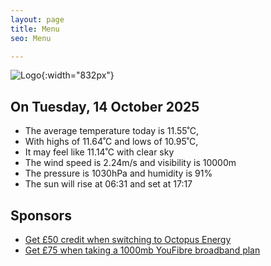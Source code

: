 ```yaml
---
layout: page
title: Menu
seo: Menu

---
```


![Logo](/images/logo.jpg){:width="832px"}

<!-- weather_marker starts -->
## On Tuesday, 14 October 2025

- The average temperature today is 11.55˚C,
- With highs of 11.64˚C and lows of 10.95˚C,
- It may feel like 11.14˚C with clear sky
- The wind speed is 2.24m/s and visibility is 10000m
- The pressure is 1030hPa and humidity is 91%
- The sun will rise at 06:31 and set at 17:17

<!-- weather_marker ends -->

## Sponsors

- [Get £50 credit when switching to Octopus Energy](https://bit.ly/3oD1nnS)
- [Get £75 when taking a 1000mb YouFibre broadband plan](https://aklam.io/91zWhU?)
